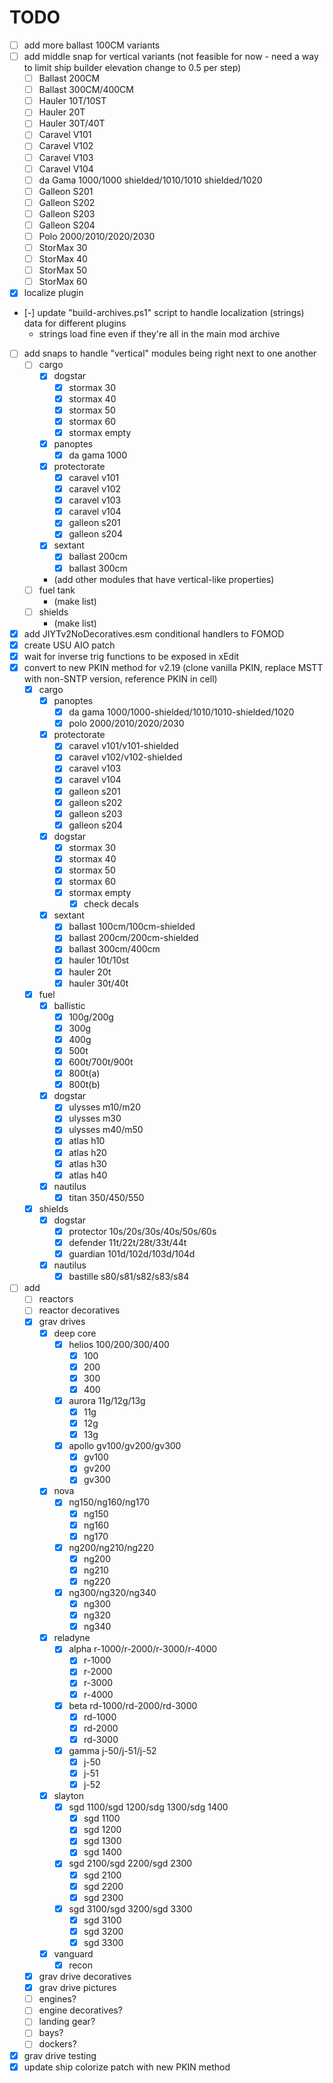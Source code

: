 # TODO

- [ ] add more ballast 100CM variants
- [ ] add middle snap for vertical variants (not feasible for now - need a way to limit ship builder elevation change to 0.5 per step)
    - [ ] Ballast 200CM
    - [ ] Ballast 300CM/400CM
    - [ ] Hauler 10T/10ST
    - [ ] Hauler 20T
    - [ ] Hauler 30T/40T
    - [ ] Caravel V101
    - [ ] Caravel V102
    - [ ] Caravel V103
    - [ ] Caravel V104
    - [ ] da Gama 1000/1000 shielded/1010/1010 shielded/1020
    - [ ] Galleon S201
    - [ ] Galleon S202
    - [ ] Galleon S203
    - [ ] Galleon S204
    - [ ] Polo 2000/2010/2020/2030
    - [ ] StorMax 30
    - [ ] StorMax 40
    - [ ] StorMax 50
    - [ ] StorMax 60
- [X] localize plugin
- [-] update "build-archives.ps1" script to handle localization (strings) data for different plugins
    - strings load fine even if they're all in the main mod archive
- [ ] add snaps to handle "vertical" modules being right next to one another
    - [ ] cargo
        - [X] dogstar
            - [X] stormax 30
            - [X] stormax 40
            - [X] stormax 50
            - [X] stormax 60
            - [X] stormax empty
        - [X] panoptes
            - [X] da gama 1000
        - [X] protectorate
            - [X] caravel v101
            - [X] caravel v102
            - [X] caravel v103
            - [X] caravel v104
            - [X] galleon s201
            - [X] galleon s204
        - [X] sextant
            - [X] ballast 200cm
            - [X] ballast 300cm
        - (add other modules that have vertical-like properties)
    - [ ] fuel tank
        - (make list)
    - [ ] shields
        - (make list)
- [X] add JIYTv2NoDecoratives.esm conditional handlers to FOMOD
- [X] create USU AIO patch
- [X] wait for inverse trig functions to be exposed in xEdit
- [X] convert to new PKIN method for v2.19 (clone vanilla PKIN, replace MSTT with non-SNTP version, reference PKIN in cell)
    - [X] cargo
        - [X] panoptes
            - [X] da gama 1000/1000-shielded/1010/1010-shielded/1020
            - [X] polo 2000/2010/2020/2030
        - [X] protectorate
            - [X] caravel v101/v101-shielded
            - [X] caravel v102/v102-shielded
            - [X] caravel v103
            - [X] caravel v104
            - [X] galleon s201
            - [X] galleon s202
            - [X] galleon s203
            - [X] galleon s204
        - [X] dogstar
            - [X] stormax 30
            - [X] stormax 40
            - [X] stormax 50
            - [X] stormax 60
            - [X] stormax empty
                - [X] check decals
        - [X] sextant
            - [X] ballast 100cm/100cm-shielded
            - [X] ballast 200cm/200cm-shielded
            - [X] ballast 300cm/400cm
            - [X] hauler 10t/10st
            - [X] hauler 20t
            - [X] hauler 30t/40t
    - [X] fuel
        - [X] ballistic
            - [X] 100g/200g
            - [X] 300g
            - [X] 400g
            - [X] 500t
            - [X] 600t/700t/900t
            - [X] 800t(a)
            - [X] 800t(b)
        - [X] dogstar
            - [X] ulysses m10/m20
            - [X] ulysses m30
            - [X] ulysses m40/m50
            - [X] atlas h10
            - [X] atlas h20
            - [X] atlas h30
            - [X] atlas h40
        - [X] nautilus
            - [X] titan 350/450/550
    - [X] shields
        - [X] dogstar
            - [X] protector 10s/20s/30s/40s/50s/60s
            - [X] defender 11t/22t/28t/33t/44t
            - [X] guardian 101d/102d/103d/104d
        - [X] nautilus
            - [X] bastille s80/s81/s82/s83/s84
- [ ] add
    - [ ] reactors
    - [ ] reactor decoratives
    - [X] grav drives
        - [X] deep core
            - [X] helios 100/200/300/400
                - [X] 100
                - [X] 200
                - [X] 300
                - [X] 400
            - [X] aurora 11g/12g/13g
                - [X] 11g
                - [X] 12g
                - [X] 13g
            - [X] apollo gv100/gv200/gv300
                - [X] gv100
                - [X] gv200
                - [X] gv300
        - [X] nova
            - [X] ng150/ng160/ng170
                - [X] ng150
                - [X] ng160
                - [X] ng170
            - [X] ng200/ng210/ng220
                - [X] ng200
                - [X] ng210
                - [X] ng220
            - [X] ng300/ng320/ng340
                - [X] ng300
                - [X] ng320
                - [X] ng340
        - [X] reladyne
            - [X] alpha r-1000/r-2000/r-3000/r-4000
                - [X] r-1000
                - [X] r-2000
                - [X] r-3000
                - [X] r-4000
            - [X] beta rd-1000/rd-2000/rd-3000
                - [X] rd-1000
                - [X] rd-2000
                - [X] rd-3000
            - [X] gamma j-50/j-51/j-52
                - [X] j-50
                - [X] j-51
                - [X] j-52
        - [X] slayton
            - [X] sgd 1100/sgd 1200/sdg 1300/sdg 1400
                - [X] sgd 1100
                - [X] sgd 1200
                - [X] sgd 1300
                - [X] sgd 1400
            - [X] sgd 2100/sgd 2200/sgd 2300
                - [X] sgd 2100
                - [X] sgd 2200
                - [X] sgd 2300
            - [X] sgd 3100/sgd 3200/sgd 3300
                - [X] sgd 3100
                - [X] sgd 3200
                - [X] sgd 3300
        - [X] vanguard
            - [X] recon
    - [X] grav drive decoratives
    - [X] grav drive pictures
    - [ ] engines?
    - [ ] engine decoratives?
    - [ ] landing gear?
    - [ ] bays?
    - [ ] dockers?
- [X] grav drive testing
- [X] update ship colorize patch with new PKIN method
